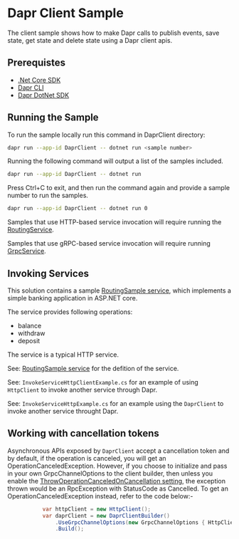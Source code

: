 # Dapr Client Sample
The client sample shows how to make Dapr calls to publish events, save state, get state and delete state using a Dapr client apis. 

## Prerequistes

* [.Net Core SDK](https://dotnet.microsoft.com/download)
* [Dapr CLI](https://github.com/dapr/cli)
* [Dapr DotNet SDK](https://github.com/dapr/dotnet-sdk)

 ## Running the Sample

 To run the sample locally run this command in DaprClient directory:
 ```sh
 dapr run --app-id DaprClient -- dotnet run <sample number>
 ```

Running the following command will output a list of the samples included. 
 ```sh
 dapr run --app-id DaprClient -- dotnet run
 ```

 Press Ctrl+C to exit, and then run the command again and provide a sample number to run the samples.

  ```sh
 dapr run --app-id DaprClient -- dotnet run 0
 ```

 Samples that use HTTP-based service invocation will require running the [RoutingService](../../AspNetCore/RoutingSample).
 
 Samples that use gRPC-based service invocation will require running [GrpcService](../../AspNetCore/GrpcServiceSample).

## Invoking Services

This solution contains a sample [RoutingSample service](../../AspNetCore/RoutingSample), which implements a simple banking application in ASP.NET core.

The service provides following operations:

- balance
- withdraw
- deposit

The service is a typical HTTP service.

See: [RoutingSample service](../../AspNetCore/RoutingSample/Startup.cs) for the defition of the service.

See: `InvokeServiceHttpClientExample.cs` for an example of using `HttpClient` to invoke another service through Dapr.

See: `InvokeServiceHttpExample.cs` for an example using the `DaprClient` to invoke another service throught Dapr.

 ## Working with cancellation tokens

Asynchronous APIs exposed by `DaprClient` accept a cancellation token and by default, if the operation is canceled, you will get an OperationCanceledException. However, if you choose to initialize and pass in your own GrpcChannelOptions to the client builder, then unless you enable the [ThrowOperationCanceledOnCancellation setting](https://grpc.github.io/grpc/csharp-dotnet/api/Grpc.Net.Client.GrpcChannelOptions.html#Grpc_Net_Client_GrpcChannelOptions_ThrowOperationCanceledOnCancellation), the exception thrown would be an RpcException with StatusCode as Cancelled. To get an OperationCanceledException instead, refer to the code below:-
 ```c#
            var httpClient = new HttpClient();
            var daprClient = new DaprClientBuilder()
                .UseGrpcChannelOptions(new GrpcChannelOptions { HttpClient = httpClient, ThrowOperationCanceledOnCancellation = true })
                .Build();
```
